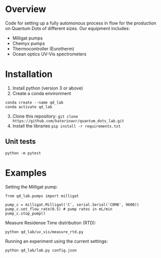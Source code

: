 # Overview
Code for setting up a fully automonous process in flow for the production on Quantum Dots of different sizes.
Our equipment includes:
- Milligat pumps
- Chemyx pumps
- Thermocontroller (Eurotherm)
- Ocean optics UV-Vis spectrometers 

# Installation
1. Install python (version 3 or above)
2. Create a conda environment
```
conda create --name qd_lab
conda activate qd_lab
```
3. Clone this repository:
```git clone https://github.com/katerinavr/quantum_dots_lab.git ```
4. Install the libraries
```pip install -r requirements.txt```

## Unit tests
```
python -m pytest
```

# Examples

Setting the Milligat pump:
```
from qd_lab.pumps import milligat

pump_c = milligat.Milligat('C', serial.Serial('COM8', 9600))
pump_c.set_flow_rate(0.5) # pump rates in mL/min
pump_c.stop_pump()
```

Measure Residense Time distribution (RTD):

```
python qd_lab/uv_vis/measure_rtd.py
```

Running an experiment using the current settings:

```
python qd_lab/lab.py config.json
```